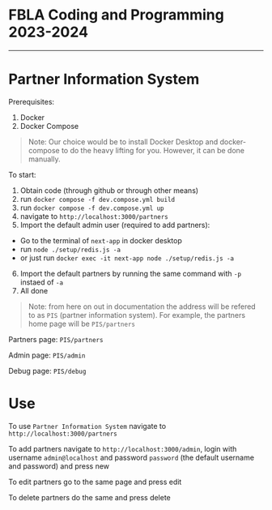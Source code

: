 # FBLA Coding and Programming 2023-2024

---

# Partner Information System

Prerequisites:
1. Docker
2. Docker Compose

>Note: Our choice would be to install Docker Desktop and docker-compose to do the heavy lifting for you. However, it can be done manually.

To start:
1. Obtain code (through github or through other means)
2. run `docker compose -f dev.compose.yml build`
3. run `docker compose -f dev.compose.yml up`
4. navigate to `http://localhost:3000/partners`
5. Import the default admin user (required to add partners):
- Go to the terminal of `next-app` in docker desktop
- run `node ./setup/redis.js -a`
- or just run `docker exec -it next-app node ./setup/redis.js -a`
6. Import the default partners by running the same command with `-p` instaed of `-a`
7. All done

>Note: from here on out in documentation the address will be refered to as `PIS` (partner information system). For example, the partners home page will be `PIS/partners`

Partners page: `PIS/partners`

Admin page: `PIS/admin`

Debug page: `PIS/debug`

# Use

To use `Partner Information System` navigate to `http://localhost:3000/partners`

To add partners navigate to `http://localhost:3000/admin`, login with username `admin@localhost` and password `password` (the default username and password) and press new

To edit partners go to the same page and press edit

To delete partners do the same and press delete

